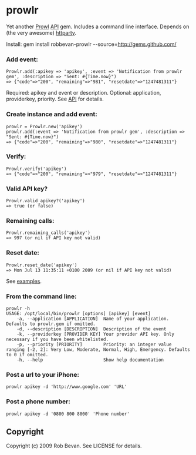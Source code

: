 # prowlr

Yet another [Prowl](https://prowl.weks.net/) [API](https://prowl.weks.net/api.php) gem. Includes a command line interface. Depends on (the very awesome) [httparty](http://railstips.org/2008/7/29/it-s-an-httparty-and-everyone-is-invited).

Install: gem install robbevan-prowlr --source=http://gems.github.com/

### Add event:
    Prowlr.add(:apikey => 'apikey', :event => 'Notification from prowlr gem', :description => "Sent: #{Time.now}")
    => {"code"=>"200", "remaining"=>"981", "resetdate"=>"1247481311"}

Required: apikey and event or description. Optional: application, providerkey, priority. See [API](https://prowl.weks.net/api.php) for details.

### Create instance and add event:
    prowlr = Prowlr.new('apikey')
    prowlr.add(:event => 'Notification from prowlr gem', :description => "Sent: #{Time.now}")
    => {"code"=>"200", "remaining"=>"980", "resetdate"=>"1247481311"}

### Verify:
    Prowlr.verify('apikey')
    => {"code"=>"200", "remaining"=>"979", "resetdate"=>"1247481311"}

### Valid API key?
    Prowlr.valid_apikey?('apikey')
    => true (or false)

### Remaining calls:
    Prowlr.remaining_calls('apikey')
    => 997 (or nil if API key not valid)

### Reset date:
    Prowlr.reset_date('apikey')
    => Mon Jul 13 11:35:11 +0100 2009 (or nil if API key not valid)

See [examples](http://github.com/robbevan/prowlr/tree/master/examples).

### From the command line:
    prowlr -h
    USAGE: /opt/local/bin/prowlr [options] [apikey] [event]
        -a, --application [APPLICATION]  Name of your application. Defaults to prowlr.gem if omitted.
        -d, --description [DESCRIPTION]  Description of the event
        -k, --providerkey [PROVIDER KEY] Your provider API key. Only necessary if you have been whitelisted.
        -p, --priority [PRIORITY]        Priority: an integer value ranging [-2, 2]: Very Low, Moderate, Normal, High, Emergency. Defaults to 0 if omitted.
        -h, --help                       Show help documentation

### Post a url to your iPhone:
    prowlr apikey -d 'http://www.google.com' 'URL'

### Post a phone number:
    prowlr apikey -d '0800 800 8000' 'Phone number'

## Copyright

Copyright (c) 2009 Rob Bevan. See LICENSE for details.
